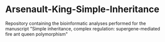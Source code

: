 # Arsenault-King-Simple-Inheritance
Repository containing the bioinformatic analyses performed for the manuscript "Simple inheritance, complex regulation: supergene-mediated fire ant queen polymorphism"
